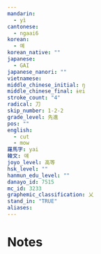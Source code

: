 ```yaml
---
mandarin:
  - yì
cantonese:
  - ngaai6
korean:
  - 예
korean_native: ""
japanese:
  - GAI
japanese_nanori: ""
vietnamese:
middle_chinese_initial: ŋ
middle_chinese_final: ɨɐi
stroke_count: "4"
radical: 刀
skip_number: 1-2-2
grade_level: 先進
pos: ""
english:
  - cut
  - mow
羅馬字: yai
韓文: 얘
joyo_level: 高等
hsk_level: ""
hanmun_edu_level: ""
danayo_id: 7515
mc_id: 3233
graphemic_classification: 乂
stand_in: "TRUE"
aliases:
---
```


# Notes
